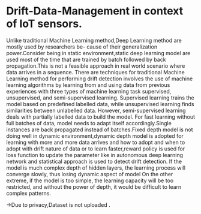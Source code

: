 # Drift-Data-Management in context of IoT sensors.
Unlike traditional Machine Learning method,Deep Learning method are mostly used by researchers be- cause of their generalization power.Consider being in static environment,static deep learning model are used most of the time that are trained by batch followed by back propagation.This is not a feasible approach in real world scenario where data arrives in a sequence.
There are techniques for traditional Machine Learning method for performing drift detection involves the use of machine learning algorithms by learning from and using data from previous experiences with three types of machine learning task supervised, unsupervised, and semi-supervised learning. Supervised learning trains the model based on predefined labelled data, while unsupervised learning finds similarities between unlabelled data. However, semi-supervised learning deals with partially labelled data to build the model.
For fast learning without full batches of data, model needs to adapt itself accordingly.Single instances are back propagated instead of batches.Fixed depth model is not doing well in dynamic environment,dynamic depth model is adopted for learning with more and more data arrives and how to adopt and when to adopt with drift nature of data or to learn faster,reward policy is used for loss function to update the parameter like in autonomous deep learning network and statistical approach is used to detect drift detection.
If the model is much complex depth of hidden layers, the learning process will converge slowly, thus losing dynamic aspect of model On the other extreme, if the model is too simple, the learning capacity will be too restricted, and without the power of depth, it would be difficult to learn complex patterns.

->Due to privacy,Dataset is not uploaded .

